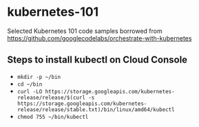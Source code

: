 # kubernetes-101

Selected Kubernetes 101 code samples borrowed from https://github.com/googlecodelabs/orchestrate-with-kubernetes

## Steps to install kubectl on Cloud Console

* `mkdir -p ~/bin`
* `cd ~/bin`
* `curl -LO https://storage.googleapis.com/kubernetes-release/release/$(curl -s https://storage.googleapis.com/kubernetes-release/release/stable.txt)/bin/linux/amd64/kubectl`
* `chmod 755 ~/bin/kubectl`
